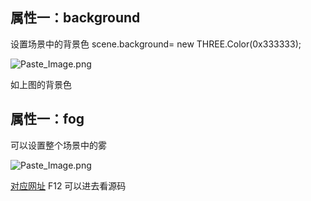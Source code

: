 ## 属性一：background
设置场景中的背景色
 scene.background= new THREE.Color(0x333333);

![Paste_Image.png](http://upload-images.jianshu.io/upload_images/3967890-f2332ba0d9a78fe5.png?imageMogr2/auto-orient/strip%7CimageView2/2/w/1240)

如上图的背景色
## 属性一：fog
可以设置整个场景中的雾

![Paste_Image.png](http://upload-images.jianshu.io/upload_images/3967890-e3def872859cd477.png?imageMogr2/auto-orient/strip%7CimageView2/2/w/1240)

[对应网址](https://doter1995.github.io/three/lol/)
F12 可以进去看源码
